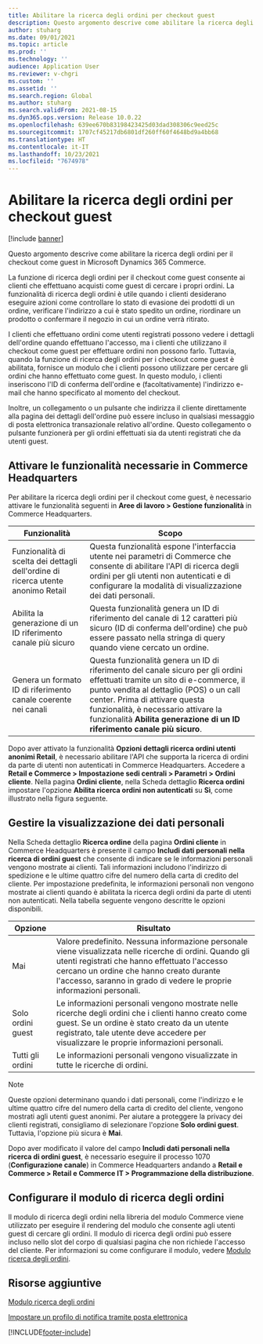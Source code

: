 ```yaml
---
title: Abilitare la ricerca degli ordini per checkout guest
description: Questo argomento descrive come abilitare la ricerca degli ordini per il checkout come guest in Microsoft Dynamics 365 Commerce.
author: stuharg
ms.date: 09/01/2021
ms.topic: article
ms.prod: ''
ms.technology: ''
audience: Application User
ms.reviewer: v-chgri
ms.custom: ''
ms.assetid: ''
ms.search.region: Global
ms.author: stuharg
ms.search.validFrom: 2021-08-15
ms.dyn365.ops.version: Release 10.0.22
ms.openlocfilehash: 639ee670b83198423425d03dad308306c9eed25c
ms.sourcegitcommit: 1707cf45217db6801df260ff60f4648bd9a4bb68
ms.translationtype: HT
ms.contentlocale: it-IT
ms.lasthandoff: 10/23/2021
ms.locfileid: "7674978"
---
```

# <a name="enable-order-lookup-for-guest-checkouts"></a>Abilitare la ricerca degli ordini per checkout guest

[!include [banner](includes/banner.md)]

Questo argomento descrive come abilitare la ricerca degli ordini per il checkout come guest in Microsoft Dynamics 365 Commerce.

La funzione di ricerca degli ordini per il checkout come guest consente ai clienti che effettuano acquisti come guest di cercare i propri ordini. La funzionalità di ricerca degli ordini è utile quando i clienti desiderano eseguire azioni come controllare lo stato di evasione dei prodotti di un ordine, verificare l'indirizzo a cui è stato spedito un ordine, riordinare un prodotto o confermare il negozio in cui un ordine verrà ritirato.

I clienti che effettuano ordini come utenti registrati possono vedere i dettagli dell'ordine quando effettuano l'accesso, ma i clienti che utilizzano il checkout come guest per effettuare ordini non possono farlo. Tuttavia, quando la funzione di ricerca degli ordini per i checkout come guest è abilitata, fornisce un modulo che i clienti possono utilizzare per cercare gli ordini che hanno effettuato come guest. In questo modulo, i clienti inseriscono l'ID di conferma dell'ordine e (facoltativamente) l'indirizzo e-mail che hanno specificato al momento del checkout.

Inoltre, un collegamento o un pulsante che indirizza il cliente direttamente alla pagina dei dettagli dell'ordine può essere incluso in qualsiasi messaggio di posta elettronica transazionale relativo all'ordine. Questo collegamento o pulsante funzionerà per gli ordini effettuati sia da utenti registrati che da utenti guest.

## <a name="turn-on-necessary-features-in-commerce-headquarters"></a>Attivare le funzionalità necessarie in Commerce Headquarters

Per abilitare la ricerca degli ordini per il checkout come guest, è necessario attivare le funzionalità seguenti in **Aree di lavoro \> Gestione funzionalità** in Commerce Headquarters.

| Funzionalità | Scopo |
|---------|---------|
| Funzionalità di scelta dei dettagli dell'ordine di ricerca utente anonimo Retail | Questa funzionalità espone l'interfaccia utente nei parametri di Commerce che consente di abilitare l'API di ricerca degli ordini per gli utenti non autenticati e di configurare la modalità di visualizzazione dei dati personali. |
| Abilita la generazione di un ID riferimento canale più sicuro | Questa funzionalità genera un ID di riferimento del canale di 12 caratteri più sicuro (ID di conferma dell'ordine) che può essere passato nella stringa di query quando viene cercato un ordine. |
| Genera un formato ID di riferimento canale coerente nei canali | Questa funzionalità genera un ID di riferimento del canale sicuro per gli ordini effettuati tramite un sito di e-commerce, il punto vendita al dettaglio (POS) o un call center. Prima di attivare questa funzionalità, è necessario attivare la funzionalità **Abilita generazione di un ID riferimento canale più sicuro**. |

Dopo aver attivato la funzionalità **Opzioni dettagli ricerca ordini utenti anonimi Retail**, è necessario abilitare l'API che supporta la ricerca di ordini da parte di utenti non autenticati in Commerce Headquarters. Accedere a **Retail e Commerce \> Impostazione sedi centrali \> Parametri \> Ordini cliente**. Nella pagina **Ordini cliente**, nella Scheda dettaglio **Ricerca ordini** impostare l'opzione **Abilita ricerca ordini non autenticati** su **Sì**, come illustrato nella figura seguente.

## <a name="manage-the-display-of-personal-data"></a>Gestire la visualizzazione dei dati personali

Nella Scheda dettaglio **Ricerca ordine** della pagina **Ordini cliente** in Commerce Headquarters è presente il campo **Includi dati personali nella ricerca di ordini guest** che consente di indicare se le informazioni personali vengono mostrate ai clienti. Tali informazioni includono l'indirizzo di spedizione e le ultime quattro cifre del numero della carta di credito del cliente. Per impostazione predefinita, le informazioni personali non vengono mostrate ai clienti quando è abilitata la ricerca degli ordini da parte di utenti non autenticati. Nella tabella seguente vengono descritte le opzioni disponibili.

| Opzione | Risultato |
|--------|--------|
| Mai | Valore predefinito. Nessuna informazione personale viene visualizzata nelle ricerche di ordini. Quando gli utenti registrati che hanno effettuato l'accesso cercano un ordine che hanno creato durante l'accesso, saranno in grado di vedere le proprie informazioni personali. |
| Solo ordini guest | Le informazioni personali vengono mostrate nelle ricerche degli ordini che i clienti hanno creato come guest. Se un ordine è stato creato da un utente registrato, tale utente deve accedere per visualizzare le proprie informazioni personali. |
| Tutti gli ordini | Le informazioni personali vengono visualizzate in tutte le ricerche di ordini. |

> [!NOTE]
> Queste opzioni determinano quando i dati personali, come l'indirizzo e le ultime quattro cifre del numero della carta di credito del cliente, vengono mostrati agli utenti guest anonimi. Per aiutare a proteggere la privacy dei clienti registrati, consigliamo di selezionare l'opzione **Solo ordini guest**. Tuttavia, l'opzione più sicura è **Mai**.

Dopo aver modificato il valore del campo **Includi dati personali nella ricerca di ordini guest**, è necessario eseguire il processo 1070 (**Configurazione canale**) in Commerce Headquarters andando a **Retail e Commerce \> Retail e Commerce IT \> Programmazione della distribuzione**.

## <a name="configure-the-order-lookup-module"></a>Configurare il modulo di ricerca degli ordini

Il modulo di ricerca degli ordini nella libreria del modulo Commerce viene utilizzato per eseguire il rendering del modulo che consente agli utenti guest di cercare gli ordini. Il modulo di ricerca degli ordini può essere incluso nello slot del corpo di qualsiasi pagina che non richiede l'accesso del cliente. Per informazioni su come configurare il modulo, vedere [Modulo ricerca degli ordini](order-lookup-module.md).

## <a name="additional-resources"></a>Risorse aggiuntive

[Modulo ricerca degli ordini](order-lookup-module.md)

[Impostare un profilo di notifica tramite posta elettronica](email-notification-profiles.md)

[!INCLUDE[footer-include](../includes/footer-banner.md)]
